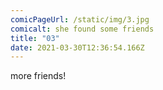 ```yaml
---
comicPageUrl: /static/img/3.jpg
comicalt: she found some friends
title: "03"
date: 2021-03-30T12:36:54.166Z
---
```

more friends!